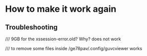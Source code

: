 

# How to make it work again

## Troubleshooting

/// 9GB for the xssession-error.old? Why?
 does not work

/// to remove some files inside /ge78pav/.config/guvcviewer
 works


 